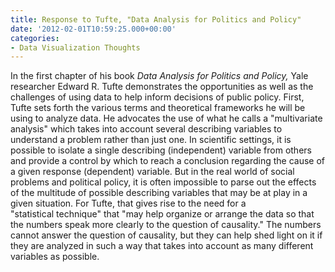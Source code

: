```yaml
---
title: Response to Tufte, "Data Analysis for Politics and Policy"
date: '2012-02-01T10:59:25.000+00:00'
categories:
- Data Visualization Thoughts
---
```


<p>In the first chapter of his book <em>Data Analysis for Politics and Policy, </em>Yale researcher Edward R. Tufte demonstrates the opportunities as well as the challenges of using data to help inform decisions of public policy. First, Tufte sets forth the various terms and theoretical frameworks he will be using to analyze data. He advocates the use of what he calls a "multivariate analysis" which takes into account several describing variables to understand a problem rather than just one. In scientific settings, it is possible to isolate a single describing (independent) variable from others and provide a control by which to reach a conclusion regarding the cause of a given response (dependent) variable. But in the real world of social problems and political policy, it is often impossible to parse out the effects of the multitude of possible describing variables that may be at play in a given situation. For Tufte, that gives rise to the need for a "statistical technique" that "may help organize or arrange the data so that the numbers speak more clearly to the question of causality." The numbers cannot answer the question of causality, but they can help shed light on it if they are analyzed in such a way that takes into account as many different variables as possible.</p>
<p>&nbsp;</p>
